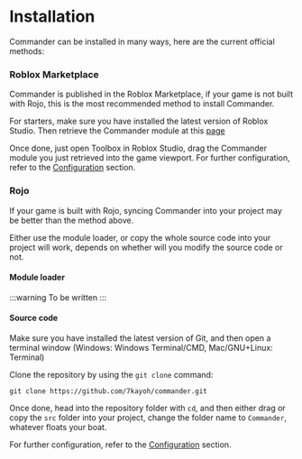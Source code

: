 # Installation

Commander can be installed in many ways, here are the current official methods:

### Roblox Marketplace

Commander is published in the Roblox Marketplace, if your game is not built with Rojo, this is the most recommended method to install Commander.

For starters, make sure you have installed the latest version of Roblox Studio. Then retrieve the Commander module at this [page](https://www.roblox.com/library/6648688759/Commander-4)

Once done, just open Toolbox in Roblox Studio, drag the Commander module you just retrieved into the game viewport. For further configuration, refer to the [Configuration](./config) section.

### Rojo

If your game is built with Rojo, syncing Commander into your project may be better than the method above.

Either use the module loader, or copy the whole source code into your project will work, depends on whether will you modify the source code or not.

#### Module loader

:::warning
To be written
:::

#### Source code

Make sure you have installed the latest version of Git, and then open a terminal window (Windows: Windows Terminal/CMD, Mac/GNU+Linux: Terminal)

Clone the repository by using the `git clone` command:
```
git clone https://github.com/7kayoh/commander.git
```

Once done, head into the repository folder with `cd`, and then either drag or copy the `src` folder into your project, change the folder name to `Commander`, whatever floats your boat.

For further configuration, refer to the [Configuration](./config) section.